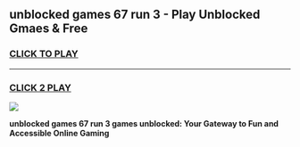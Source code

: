 
## unblocked games 67 run 3 - Play Unblocked Gmaes & Free
<h3>
<a href="https://news.freeplayer.one?title=unblocked_games_67_run_3&ref=16F">CLICK TO PLAY</a></h3>
<hr>

<h3>
<a href="https://news.freeplayer.one?title=unblocked_games_67_run_3&ref=16F">CLICK 2 PLAY</a>
  
</h3>

<a href="https://news.freeplayer.one?title=unblocked_games_67_run_3&ref=16F/"><img src="https://clearcache.store/games.png"></a>


**unblocked games 67 run 3 games unblocked: Your Gateway to Fun and Accessible Online Gaming**
